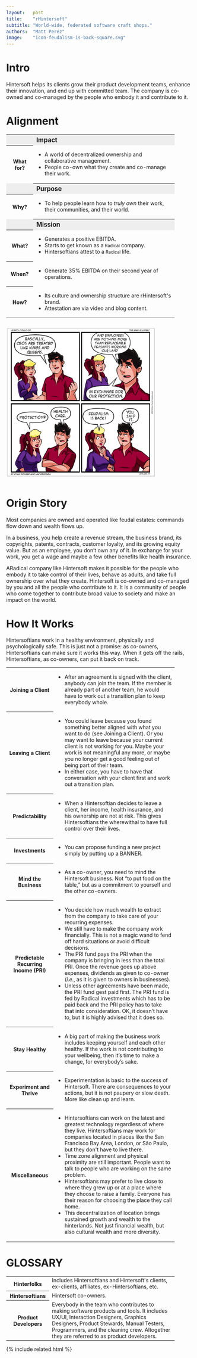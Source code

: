 ```yaml
---
layout:   post
title:    "rHintersoft"
subtitle: "World-wide, federated software craft shops."
authors:  "Matt Perez"
image:    "icon-feudalism-is-back-square.svg"
---
```


<div style="display: none; ">
 <p>World-wide, software craft shhop ensemble.</p>
</div>

<h1>Intro</h1>
 <p>Hintersoft helps its clients grow their product development teams, enhance their innovation, and end up with committed team. The company is co-owned and co-managed by the people who embody it and contribute to it.</p>

<h1>Alignment</h1>
 <div class="_center">
  <table style="width:90%; ">
   <tr style="background-color:#EEE; ">
    <td></td>
    <th style="font-size:larger; text-align:left; ">Impact</th>
   </tr>
   <tr>
    <th>What for?</th>
    <td>
     <ul>
      <li>A world of decentralized ownership and collaborative management.</li>
      <li>People co-own what they create and co-manage their work.</li>
     </ul>
    </td>
   </tr>
   <tr style="background-color:#EEE; text-align:left; ">
    <td></td>
    <th style="font-size:larger; ">Purpose</th>
   </tr>
   <tr>
    <th>Why?</th>
    <td>
     <ul>
      <li>To help people learn how to <em>truly own</em> their work, their communities, and their world.</li>
     </ul>
    </td>
   </tr>
   <tr style="background-color:#EEE; text-align:left; ">
    <td></td>
    <th style="font-size:larger; ">Mission</th>
   </tr>
   <tr>
    <th>What?</th>
    <td>
     <ul>
      <li>Generates a positive EBITDA.</li>
      <li>Starts to get known as a <span style="font-size:smaller; ">Radical</span> company.</li>
      <li>Hintersoftians attest to a <span style="font-size:smaller; ">Radical</span> life.</li>
     </ul>
    </td>
   </tr>
   <tr>
    <th>When?</th>
    <td>
     <ul>
      <li>Generate 35% EBITDA on their second year of operations.</li>
     </ul>
    </td>
   </tr>
   <tr>
    <th>How?</th>
    <td>
     <ul>
      <li>Its culture and ownership structure are rHintersoft's brand.</li>
      <li>Attestation are via video and blog content.</li>
     </ul>
    </td>
   </tr>
  </table>
 </div>
 <div class="_center">
  <img
   src="/assets/img/pic-feudalism-is-back-square.svg"
   width="80%"
   title="Feudalism is back-square"
   style="margin:10px 0; "
   alt="A vignette of four frames. The young man tells the young woman, 'Basically, CEOs are treated like kings and queens.' He continues, 'And employees are nothing more than replaceable peasants working our land in exchange for protection.' She then asks, 'Protection?' To which answers, 'Healthcare.' She exclaims, 'Feudalism is back!' and he closes with, 'You said it.'">
 </div>

<h1>Origin Story</h1>
 <p>Most companies are owned and operated like feudal estates: commands flow down and wealth flows up.</p>
 <p>In a business, you help create a revenue stream, the business brand, its copyrights, patents, contracts, customer loyalty, and its growing equity value. But as an employee, you don’t own any of it. In exchange for your work, you get a wage and maybe a few other benefits like health insurance.</p>
 <p>A<span class='_paradigm'>Radical</span> company like Hintersoft makes it possible for the people who embody it to take control of their lives, behave as adults, and take full ownership over what they create. Hintersoft is co-owned and co-managed by you and all the people who contribute to it. It is a community of people who come together to contribute broad value to society and make an impact on the world.</p>

<h1>How It Works</h1>
 <p>Hintersoftians work in a healthy environment, physically and psychologically safe. This is just not a promise: as co-owners, Hintersoftians can make sure it works this way. When it gets off the rails, Hintersoftians, as co-owners, can put it back on track.</p>
  <div class="_center">
   <table class="_background" style="width:90%; ">
    <tr>
     <th>Joining a Client</th>
     <td>
      <ul>
       <li>After an agreement is signed with the client, anybody can join the team. If the member is already part of another team, he would have to work out a transition plan to keep everybody whole.</li>
      </ul>
     </td>
    </tr>
    <tr>
     <th>Leaving a Client</th>
     <td>
      <ul>
       <li>You could leave because you found something better aligned with what you want to do (see Joining a Client). Or you may want to leave because your current client is not working for you. Maybe your work is not meaningful any more, or maybe you no longer get a good feeling out of being part of their team.</li>
       <li>In either case, you have to have that conversation with your client first and work out a transition plan.</li>
      </ul>
     </td>
    </tr>
    <tr>
     <th>Predictability</th>
     <td>
      <ul>
       <li>When a Hintersoftian decides to leave a client, her income, health insurance, and his ownership are not at risk. This gives Hintersoftians the wherewithal to have full control over their lives.</li>
      </ul>
     </td>
    </tr>
    <tr>
     <th>Investments</th>
     <td>
      <ul>
       <li>You can propose funding a new project simply by putting up a <span class='_paradigm'>BANNER</span>.</li>
      </ul>
     </td>
    </tr>
    <tr>
     <th>Mind the Business</th>
     <td>
      <ul>
       <li>As a co-owner, you need to mind the Hintersoft business. Not “to put food on the table,” but as a commitment to yourself and the other co-owners.</li>
      </ul>
     </td>
    </tr>
    <tr>
     <th>Predictable Recurring Income (PRI)</th>
     <td>
      <ul>
       <li>You decide how much wealth to extract from the company to take care of your recurring expenses.</li>
       <li>We still have to make the company work financially. This is not a magic wand to fend off hard situations or avoid difficult decisions.</li>
       <li>The PRI fund pays the PRI when the company is bringing in less than the total PRI. Once the revenue goes up above expenses, dividends as given to co-owner (<em>i.e.</em>, as it is given to owners in businesses).</li>
       <li>Unless other agreements have been made, the PRI fund gest paid first. The PRI fund is fed by <span class='_paradigm'>Radical</span> investments which has to be paid back and the PRI policy has to take that into consideration. OK, it doesn&rsquo;t have to, but it is highly advised that it does so.</li>
      </ul>
     </td>
    </tr>
    <tr>
     <th>Stay Healthy</th>
     <td>
      <ul>
       <li>A big part of making the business work includes keeping yourself and each other healthy. If the work is not contributing to your wellbeing, then it’s time to make a change, for everybody’s sake.</li>
      </ul>
     </td>
    </tr>
    <tr>
     <th>Experiment and Thrive</th>
     <td>
      <ul>
       <li>Experimentation is basic to the success of Hintersoft. There are consequences to your actions, but it is not paupery or slow death. More like clean up and learn.</li>
      </ul>
     </td>
    </tr>
    <tr>
     <th>Miscellaneous</th>
     <td>
      <ul>
       <li>Hintersoftians can work on the latest and greatest technology regardless of where they live. Hintersoftians may work for companies located in places like the San Francisco Bay Area, London, or São Paulo, but they don't have to live there.</li>
       <li>Time zone alignment and physical proximity are still important. People want to talk to people who are working on the same problem.</li>
       <li>Hintersoftians may prefer to live close to where they grew up or at a place where they choose to raise a family. Everyone has their reason for choosing the place they call home.</li>
       <li>This decentralization of location brings sustained growth and wealth to the hinterlands. Not just financial wealth, but also cultural wealth and more diversity.</li>
      </ul>
     </td>
    </tr>
   </table>
  </div>

<h1 class="_section">GLOSSARY</h1>
 <div class="_center">
  <table class="_background" style="width:90%; ">
   <tr>
    <th>Hinterfolks</th>
    <td>Includes Hintersoftians and Hintersoft's clients, ex-clients, affiliates, ex-Hintersoftians, etc.</td>
   </tr>
   <tr>
    <th>Hintersoftians</th>
    <td>Hintersoft co-owners.</td>
   </tr>
   <tr>
    <th>Product Developers</th>
    <td>Everybody in the team who contributes to making software products and tools. It includes UX/UI, Interaction Designers, Graphics Designers, Product Stewards, Manual Testers, Programmers, and the cleaning crew. Altogether they are referred to as product developers.</td>
   </tr>
  </table>
 </div>

{% include related.html %}
